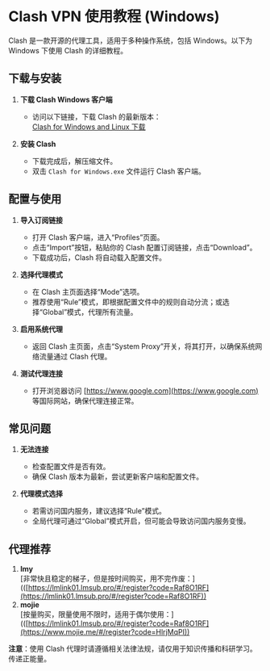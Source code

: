 # Clash VPN 使用教程 (Windows)

Clash 是一款开源的代理工具，适用于多种操作系统，包括 Windows。以下为 Windows 下使用 Clash 的详细教程。

## 下载与安装

1. **下载 Clash Windows 客户端**  
   - 访问以下链接，下载 Clash 的最新版本：  
     [Clash for Windows and Linux 下载](https://drive.google.com/drive/folders/1esNCf07lV1B41eUEgfbxMvuZnGZNdZon?dmr=1&ec=wgc-drive-hero-goto)

2. **安装 Clash**  
   - 下载完成后，解压缩文件。
   - 双击 `Clash for Windows.exe` 文件运行 Clash 客户端。

## 配置与使用

1. **导入订阅链接**  
   - 打开 Clash 客户端，进入“Profiles”页面。
   - 点击“Import”按钮，粘贴你的 Clash 配置订阅链接，点击“Download”。
   - 下载成功后，Clash 将自动载入配置文件。

2. **选择代理模式**  
   - 在 Clash 主页面选择“Mode”选项。
   - 推荐使用“Rule”模式，即根据配置文件中的规则自动分流；或选择“Global”模式，代理所有流量。

3. **启用系统代理**  
   - 返回 Clash 主页面，点击“System Proxy”开关，将其打开，以确保系统网络流量通过 Clash 代理。

4. **测试代理连接**  
   - 打开浏览器访问 [https://www.google.com](https://www.google.com) 等国际网站，确保代理连接正常。

## 常见问题

1. **无法连接**  
   - 检查配置文件是否有效。
   - 确保 Clash 版本为最新，尝试更新客户端和配置文件。

2. **代理模式选择**  
   - 若需访问国内服务，建议选择“Rule”模式。
   - 全局代理可通过“Global”模式开启，但可能会导致访问国内服务变慢。

## 代理推荐

1. **lmy**  
   [非常快且稳定的梯子，但是按时间购买，用不完作废：](([https://lmlink01.lmsub.pro/#/register?code=Raf8O1RF](https://lmlink01.lmsub.pro/#/register?code=Raf8O1RF))
1. **mojie**  
   [按量购买，限量使用不限时，适用于偶尔使用：](([https://lmlink01.lmsub.pro/#/register?code=Raf8O1RF](https://www.mojie.me/#/register?code=HlrjMqPI))
   
**注意**：使用 Clash 代理时请遵循相关法律法规，请仅用于知识传播和科研学习。传递正能量。


